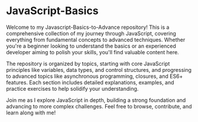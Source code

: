 # JavaScript-Basics

Welcome to my Javascript-Basics-to-Advance repository! This is a comprehensive collection of my journey through JavaScript, covering everything from fundamental concepts to advanced techniques. Whether you're a beginner looking to understand the basics or an experienced developer aiming to polish your skills, you'll find valuable content here.

The repository is organized by topics, starting with core JavaScript principles like variables, data types, and control structures, and progressing to advanced topics like asynchronous programming, closures, and ES6+ features. Each section includes detailed explanations, examples, and practice exercises to help solidify your understanding.

Join me as I explore JavaScript in depth, building a strong foundation and advancing to more complex challenges. Feel free to browse, contribute, and learn along with me!
